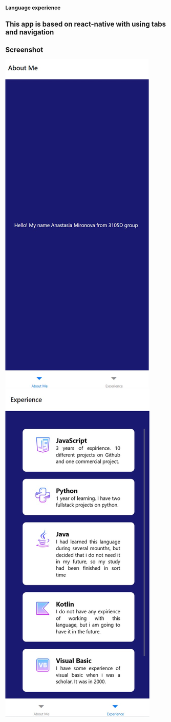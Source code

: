 ### Language experience ###
## This app is based on react-native with using tabs and navigation ##

## Screenshot ##
![alt text](https://github.com/AnastasiaMir/react-nav-app/blob/main/about.jpg?raw=true) ![alt text](https://github.com/AnastasiaMir/react-nav-app/blob/main/list.jpg?raw=true) 
